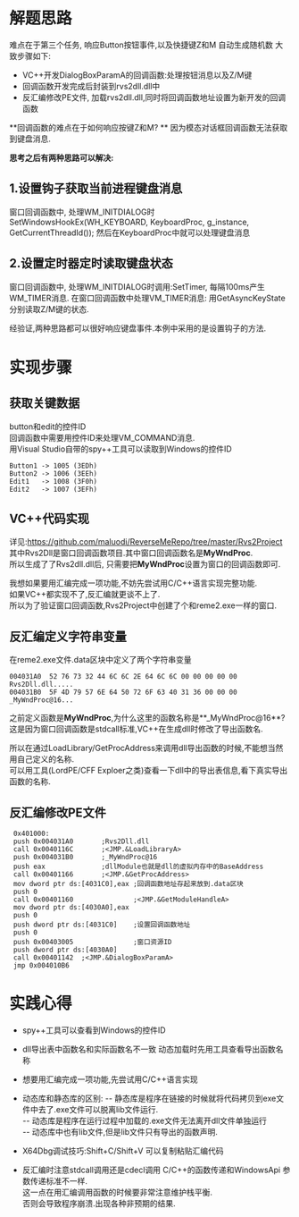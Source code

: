 # 解题思路
难点在于第三个任务, 响应Button按钮事件,以及快捷键Z和M 自动生成随机数
大致步骤如下:
- VC++开发DialogBoxParamA的回调函数:处理按钮消息以及Z/M键
- 回调函数开发完成后封装到rvs2dll.dll中
- 反汇编修改PE文件, 加载rvs2dll.dll,同时将回调函数地址设置为新开发的回调函数

**回调函数的难点在于如何响应按键Z和M? **
因为模态对话框回调函数无法获取到键盘消息.

**思考之后有两种思路可以解决:**
## 1.设置钩子获取当前进程键盘消息
窗口回调函数中, 处理WM_INITDIALOG时
SetWindowsHookEx(WH_KEYBOARD, KeyboardProc, g_instance, GetCurrentThreadId());
然后在KeyboardProc中就可以处理键盘消息

## 2.设置定时器定时读取键盘状态
窗口回调函数中, 处理WM_INITDIALOG时调用:SetTimer,
每隔100ms产生WM_TIMER消息.
在窗口回调函数中处理VM_TIMER消息:
用GetAsyncKeyState分别读取Z/M键的状态.

经验证,两种思路都可以很好响应键盘事件.本例中采用的是设置钩子的方法.

# 实现步骤

## 获取关键数据
  button和edit的控件ID   
  回调函数中需要用控件ID来处理VM_COMMAND消息.  
  用Visual Studio自带的spy++工具可以读取到Windows的控件ID  
  ```
  Button1 -> 1005 (3EDh)
  Button2 -> 1006 (3EEh)
  Edit1   -> 1008 (3F0h)
  Edit2	  -> 1007 (3EFh)
  ```
  
## VC++代码实现
详见:https://github.com/maluodi/ReverseMeRepo/tree/master/Rvs2Project
其中Rvs2Dll是窗口回调函数项目.其中窗口回调函数名是**MyWndProc**.  
所以生成了了Rvs2dll.dll后, 只需要把**MyWndProc**设置为窗口的回调函数即可. 

我想如果要用汇编完成一项功能,不妨先尝试用C/C++语言实现完整功能.  
如果VC++都实现不了,反汇编就更谈不上了.  
所以为了验证窗口回调函数,Rvs2Project中创建了个和reme2.exe一样的窗口.  

## 反汇编定义字符串变量
  在reme2.exe文件.data区块中定义了两个字符串变量
  ```
  004031A0  52 76 73 32 44 6C 6C 2E 64 6C 6C 00 00 00 00 00  Rvs2Dll.dll.....  
  004031B0  5F 4D 79 57 6E 64 50 72 6F 63 40 31 36 00 00 00  _MyWndProc@16...  
  ```
  
  之前定义函数是**MyWndProc**,为什么这里的函数名称是**_MyWndProc@16**?  
  这是因为窗口回调函数是stdcall标准,VC++在生成dll时修改了导出函数名.  
  
  所以在通过LoadLibrary/GetProcAddress来调用dll导出函数的时候,不能想当然用自己定义的名称.  
  可以用工具(LordPE/CFF Exploer之类)查看一下dll中的导出表信息,看下真实导出函数的名称.  

## 反汇编修改PE文件
   ```
    0x401000:
    push 0x004031A0       ;Rvs2Dll.dll
	call 0x0040116C       ;<JMP.&LoadLibraryA>
	push 0x004031B0       ;_MyWndProc@16
	push eax              ;dllModule也就是dll的虚拟内存中的BaseAddress
	call 0x00401166       ;<JMP.&GetProcAddress>
	mov dword ptr ds:[4031C0],eax ;回调函数地址存起来放到.data区块
	push 0
	call 0x00401160               ;<JMP.&GetModuleHandleA>
	mov dword ptr ds:[4030A0],eax
	push 0
	push dword ptr ds:[4031C0]    ;设置回调函数地址
	push 0
	push 0x00403005               ;窗口资源ID
	push dword ptr ds:[4030A0]
	call 0x00401142  ;<JMP.&DialogBoxParamA>
	jmp 0x004010B6
   ```

# 实践心得

- spy++工具可以查看到Windows的控件ID

- dll导出表中函数名和实际函数名不一致
  动态加载时先用工具查看导出函数名称

- 想要用汇编完成一项功能,先尝试用C/C++语言实现

- 动态库和静态库的区别:
-- 静态库是程序在链接的时候就将代码拷贝到exe文件中去了.exe文件可以脱离lib文件运行.  
-- 动态库是程序在运行过程中加载的.exe文件无法离开dll文件单独运行  
-- 动态库中也有lib文件,但是lib文件只有导出的函数声明.  

- X64Dbg调试技巧:Shift+C/Shift+V
  可以复制粘贴汇编代码
  
- 反汇编时注意stdcall调用还是cdecl调用
C/C++的函数传递和WindowsApi 参数传递标准不一样.  
这一点在用汇编调用函数的时候要非常注意维护栈平衡.  
否则会导致程序崩溃.出现各种非预期的结果.  

